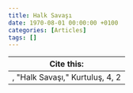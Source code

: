 ```yaml
---
title: Halk Savaşı
date: 1970-08-01 00:00:00 +0100
categories: [Articles]
tags: []
---
```




| Cite this:   |
|--------|
| , "Halk Savaşı," Kurtuluş, 4, 2 

